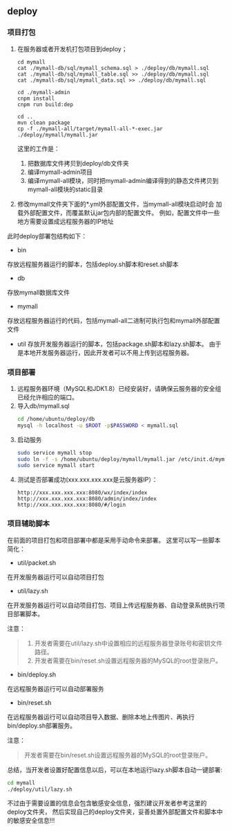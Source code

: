 ## deploy

### 项目打包

1. 在服务器或者开发机打包项目到deploy；
    ```
    cd mymall
    cat ./mymall-db/sql/mymall_schema.sql > ./deploy/db/mymall.sql
    cat ./mymall-db/sql/mymall_table.sql >> ./deploy/db/mymall.sql
    cat ./mymall-db/sql/mymall_data.sql >> ./deploy/db/mymall.sql
    
    cd ./mymall-admin
    cnpm install
    cnpm run build:dep
    
    cd ..
    mvn clean package
    cp -f ./mymall-all/target/mymall-all-*-exec.jar ./deploy/mymall/mymall.jar
    ```
    这里的工作是：
    1. 把数据库文件拷贝到deploy/db文件夹
    2. 编译mymall-admin项目
    3. 编译mymall-all模块，同时把mymall-admin编译得到的静态文件拷贝到
       mymall-all模块的static目录
       
2. 修改mymall文件夹下面的*.yml外部配置文件，当mymall-all模块启动时会
    加载外部配置文件，而覆盖默认jar包内部的配置文件。
    例如，配置文件中一些地方需要设置成远程服务器的IP地址
    
此时deploy部署包结构如下：

* bin

存放远程服务器运行的脚本，包括deploy.sh脚本和reset.sh脚本

* db

存放mymall数据库文件

* mymall

存放远程服务器运行的代码，包括mymall-all二进制可执行包和mymall外部配置文件

* util
存放开发服务器运行的脚本，包括package.sh脚本和lazy.sh脚本。
由于是本地开发服务器运行，因此开发者可以不用上传到远程服务器。

### 项目部署

1. 远程服务器环境（MySQL和JDK1.8）已经安装好，请确保云服务器的安全组已经允许相应的端口。
2. 导入db/mymall.sql
    ```bash
    cd /home/ubuntu/deploy/db
    mysql -h localhost -u $ROOT -p$PASSWORD < mymall.sql
    ```
3. 启动服务
    ```bash
    sudo service mymall stop
    sudo ln -f -s /home/ubuntu/deploy/mymall/mymall.jar /etc/init.d/mymall
    sudo service mymall start
    ```
4. 测试是否部署成功(xxx.xxx.xxx.xxx是云服务器IP）：
    ```
    http://xxx.xxx.xxx.xxx:8080/wx/index/index
    http://xxx.xxx.xxx.xxx:8080/admin/index/index
    http://xxx.xxx.xxx.xxx:8080/#/login
    ```

### 项目辅助脚本

在前面的项目打包和项目部署中都是采用手动命令来部署。
这里可以写一些脚本简化：

* util/packet.sh

在开发服务器运行可以自动项目打包

* util/lazy.sh

在开发服务器运行可以自动项目打包、项目上传远程服务器、自动登录系统执行项目部署脚本。
    
注意：
> 1. 开发者需要在util/lazy.sh中设置相应的远程服务器登录账号和密钥文件路径。
> 2. 开发者需要在bin/reset.sh设置远程服务器的MySQL的root登录账户。
    
* bin/deploy.sh

在远程服务器运行可以自动部署服务

* bin/reset.sh

在远程服务器运行可以自动项目导入数据、删除本地上传图片、再执行bin/deploy.sh部署服务。

注意：
> 开发者需要在bin/reset.sh设置远程服务器的MySQL的root登录账户。

总结，当开发者设置好配置信息以后，可以在本地运行lazy.sh脚本自动一键部署:
```bash
cd mymall
./deploy/util/lazy.sh
```

不过由于需要设置的信息会包含敏感安全信息，强烈建议开发者参考这里的deploy文件夹，
然后实现自己的deploy文件夹，妥善处置外部配置文件和脚本中的敏感安全信息!!!
